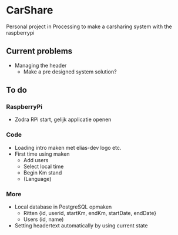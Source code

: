# CarShare
Personal project in Processing to make a carsharing system with the raspberrypi

## Current problems
- Managing the header
	- Make a pre designed system solution?

## To do
### RaspberryPi
- Zodra RPi start, gelijk applicatie openen

### Code
- Loading intro maken met elias-dev logo etc.
- First time using maken
    - Add users
    - Select local time
    - Begin Km stand
    - (Language)

### More
- Local database in PostgreSQL opmaken
	- Ritten {id, userid, startKm, endKm, startDate, endDate}
	- Users (id, name)
- Setting headertext automatically by using current state

